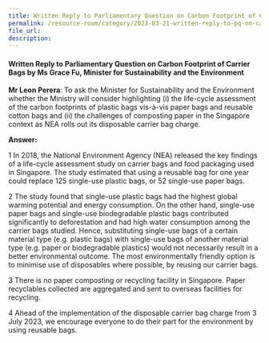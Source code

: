 ```yaml
---  
title: Written Reply to Parliamentary Question on Carbon Footprint of Carrier Bags by Ms Grace Fu, Minister for Sustainability and the Environment
permalink: /resource-room/category/2023-03-21-written-reply-to-pq-on-carbon-footprint-carrier-bags
file_url:  
description:  
---  
```

#### Written Reply to Parliamentary Question on Carbon Footprint of Carrier Bags by Ms Grace Fu, Minister for Sustainability and the Environment

**Mr Leon Perera**: To ask the Minister for Sustainability and the Environment whether the Ministry will consider highlighting (i) the life-cycle assessment of the carbon footprints of plastic bags vis-à-vis paper bags and reusable cotton bags and (ii) the challenges of composting paper in the Singapore context as NEA rolls out its disposable carrier bag charge.

**Answer:**


1 In 2018, the National Environment Agency (NEA) released the key findings of a life-cycle assessment study on carrier bags and food packaging used in Singapore. The study estimated that using a reusable bag for one year could replace 125 single-use plastic bags, or 52 single-use paper bags.      

2 The study found that single-use plastic bags had the highest global warming potential and energy consumption. On the other hand, single-use paper bags and single-use biodegradable plastic bags contributed significantly to deforestation and had high water consumption among the carrier bags studied. Hence, substituting single-use bags of a certain material type (e.g. plastic bags) with single-use bags of another material type (e.g. paper or biodegradable plastics) would not necessarily result in a better environmental outcome. The most environmentally friendly option is to minimise use of disposables where possible, by reusing our carrier bags. 

3 There is no paper composting or recycling facility in Singapore. Paper recyclables collected are aggregated and sent to overseas facilities for recycling.  

4 Ahead of the implementation of the disposable carrier bag charge from 3 July 2023, we encourage everyone to do their part for the environment by using reusable bags.  

